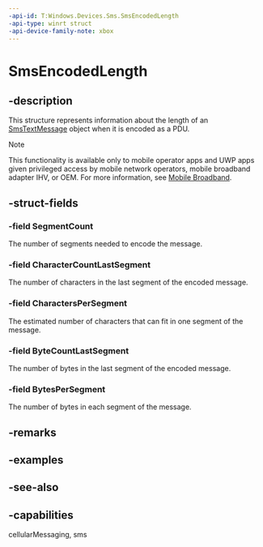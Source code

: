 ```yaml
---
-api-id: T:Windows.Devices.Sms.SmsEncodedLength
-api-type: winrt struct
-api-device-family-note: xbox
---
```


<!-- Structure syntax.
public struct SmsEncodedLength 
-->

# SmsEncodedLength

## -description
This structure represents information about the length of an [SmsTextMessage](ismstextmessage.md) object when it is encoded as a PDU.

> [!NOTE]
> This functionality is available only to mobile operator apps and UWP apps given privileged access by mobile network operators, mobile broadband adapter IHV, or OEM. For more information, see [Mobile Broadband](/windows-hardware/drivers/mobilebroadband/index).

## -struct-fields

### -field SegmentCount
The number of segments needed to encode the message.
    

### -field CharacterCountLastSegment
The number of characters in the last segment of the encoded message.
    

### -field CharactersPerSegment
The estimated number of characters that can fit in one segment of the message.
    

### -field ByteCountLastSegment
The number of bytes in the last segment of the encoded message.
    

### -field BytesPerSegment
The number of bytes in each segment of the message.
    

## -remarks

## -examples

## -see-also


## -capabilities
cellularMessaging, sms
